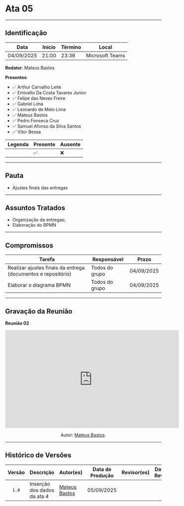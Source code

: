 # Ata 05

---

## Identificação

| Data | Início | Término | Local |
| ---- | ------ | ------- | ----- |
| 04/09/2025 | 21:00 | 23:36 | Microsoft Teams |

**Redator**: Mateus Bastos

**Presentes**: 

- ✅ Arthur Carvalho Leite
- ✅ Emivalto Da Costa Tavares Junior
- ✅ Felipe das Neves Freire
- ✅ Gabriel Lima
- ✅ Leonardo de Melo Lima
- ✅ Mateus Bastos
- ✅ Pedro Fonseca Cruz
- ✅ Samuel Afonso da Silva Santos
- ✅ Vitor Bessa

| Legenda | Presente | Ausente |
| ---- | ------ | ------- |
|  | ✅ | ❌ |

---

## Pauta

- Ajustes finais das entregas
---

## Assuntos Tratados

- Organização da entregas;
- Elaboração do BPMN

---

## Compromissos

| Tarefa                     | Responsável      | Prazo       |
| -------------------------- | ---------------- | ----------- |
| Realizar ajustes finais da entrega (documentos e repositório) | Todos do grupo   | 04/09/2025 |
| Elaborar o diagrama BPMN   | Todos do grupo  | 04/09/2025 |



---

## Gravação da Reunião

<p><strong>Reunião 02<em></em></strong></p>

<iframe width="560" height="315" src="https://www.youtube.com/embed/G_qBeuErtsg" title="YouTube video player" frameborder="0" allow="accelerometer; autoplay; clipboard-write; encrypted-media; gyroscope; picture-in-picture; web-share" referrerpolicy="strict-origin-when-cross-origin" allowfullscreen></iframe>

</center>

<div align="center">
    <p>Autor: <a href="https://github.com/MateuSansete">Mateus Bastos</a>.</p>
</div>



---

## Histórico de Versões

| Versão | Descrição | Autor(es) | Data de Produção | Revisor(es) | Data de Revisão | Incremento do Revisor|
| :----: | --------- | --------- | :--------------: | ----------- | :-------------: | :-------------: |
| `1.0` | Inserção dos dados da ata 4 | [Mateus Bastos](https://github.com/MateuSansete) | 05/09/2025 | | | |
